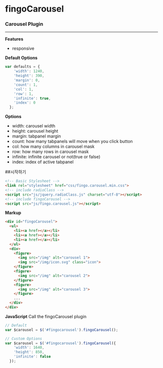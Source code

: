 # fingoCarousel
### Carousel Plugin

---

**Features**
- responsive

**Default Options**
```js
var defaults = {
    'width': 1240,
    'height': 390,
    'margin': 0,
    'count': 1,
    'col': 1,
    'row': 1,
    'infinite': true,
    'index': 0
  };
```

**Options**
- width: carousel width
- height: carousel height
- margin: tabpanel margin
- count: how many tabpanels will move when you click button
- col: how many columns in carousel mask
- row: how many rows in carousel mask
- infinite: infinite carousel or not(true or false)
- index: index of active tabpanel

##시작하기
```html
<!-- Basic Stylesheet -->
<link rel="stylesheet" href="css/fingo.carousel.min.css">
<!-- include radioClass -->
<script src="js/jquery.radioClass.js" charset="utf-8"></script>
<!-- include fingoCarousel -->
<script src="js/fingo.carousel.js"></script>
```

**Markup**

```html
<div id="fingoCarousel">
  <ul>
    <li><a href></a></li>
    <li><a href></a></li>
    <li><a href></a></li>
  </ul>
  <div>
    <figure>
      <img src="/img" alt="carousel 1">
      <img src="/img/icon.svg" class="icon">
    </figure>
    <figure>
      <img src="/img" alt="carousel 2">
    </figure>
    <figure>
      <img src="/img" alt="carousel 3">
    </figure>
    ...
  </div>
</div>
```

**JavaScript**
Call the fingoCarousel plugin
```js
// Default
var $carousel = $('#fingocarousel').fingoCarousel();

// Custom Options
var $carousel = $('#fingocarousel').fingoCarousel({
    'width': 1640,
    'height': 850,
    'infinite': false
  });
```
